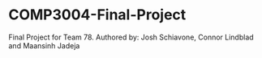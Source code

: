 # COMP3004-Final-Project
Final Project for Team 78. Authored by: Josh Schiavone, Connor Lindblad and Maansinh Jadeja
